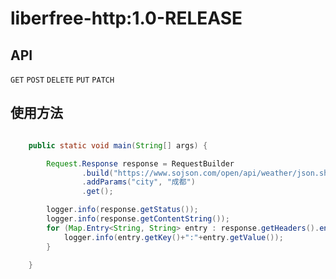 # liberfree-http:1.0-RELEASE
## API 
`GET`
`POST`
`DELETE`
`PUT`
`PATCH` 
## 使用方法 
``` java

    public static void main(String[] args) { 

        Request.Response response = RequestBuilder
                .build("https://www.sojson.com/open/api/weather/json.shtml")
                .addParams("city", "成都")
                .get();

        logger.info(response.getStatus());
        logger.info(response.getContentString());
        for (Map.Entry<String, String> entry : response.getHeaders().entrySet()) {
            logger.info(entry.getKey()+":"+entry.getValue());
        }

    }

```
